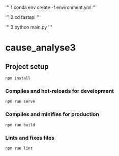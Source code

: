 '''
1.conda env create -f environment.yml
'''

'''
2.cd fastapi
'''

'''
3.python main.py
'''
# cause_analyse3

## Project setup
```
npm install
```

### Compiles and hot-reloads for development
```
npm run serve
```

### Compiles and minifies for production
```
npm run build
```

### Lints and fixes files
```
npm run lint
